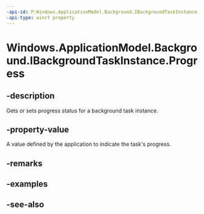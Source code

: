 ```yaml
---
-api-id: P:Windows.ApplicationModel.Background.IBackgroundTaskInstance.Progress
-api-type: winrt property
---
```


<!-- Property syntax
public uint Progress { get;  set; }
-->

# Windows.ApplicationModel.Background.IBackgroundTaskInstance.Progress

## -description
Gets or sets progress status for a background task instance.

## -property-value
A value defined by the application to indicate the task's progress.

## -remarks

## -examples

## -see-also
